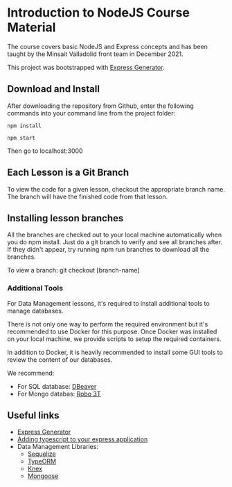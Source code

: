# Introduction to NodeJS Course Material

The course covers basic NodeJS and Express concepts and has been taught by the
Minsait Valladolid front team in December 2021.

This project was bootstrapped with
[Express Generator](https://expressjs.com/es/starter/generator.html).

## Download and Install

After downloading the repository from Github, enter the following commands into
your command line from the project folder:

`npm install`

`npm start`

Then go to localhost:3000

## Each Lesson is a Git Branch

To view the code for a given lesson, checkout the appropriate branch name. The
branch will have the finished code from that lesson.

## Installing lesson branches

All the branches are checked out to your local machine automatically when you do
npm install. Just do a git branch to verify and see all branches after. If they
didn't appear, try running npm run branches to download all the branches.

To view a branch: git checkout [branch-name]

### Additional Tools

For Data Management lessons, it's required to install additional tools to manage
databases.

There is not only one way to perform the required environment but it's
recommended to use Docker for this purpose. Once Docker was installed on your
local machine, we provide scripts to setup the required containers.

In addition to Docker, it is heavily recommended to install some GUI tools to
review the content of our databases.

We recommend:

- For SQL database: [DBeaver](https://dbeaver.io/download/)
- For Mongo databas: [Robo 3T](https://robomongo.org)

## Useful links

- [Express Generator](https://expressjs.com/es/starter/generator.html)
- [Adding typescript to your express application](https://levelup.gitconnected.com/how-to-properly-set-up-express-with-typescript-1b52570677c9)
- Data Management Libraries:
  - [Sequelize](https://sequelize.org)
  - [TypeORM](https://typeorm.io/#/)
  - [Knex](https://knexjs.org)
  - [Mongoose](https://mongoosejs.com)
